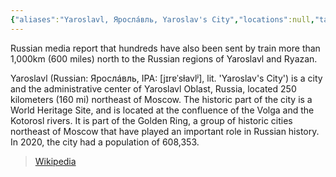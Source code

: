 ```yaml
---
{"aliases":"Yaroslavl, Ярослáвль, Yaroslav's City","locations":null,"tag":"camp, camp-location","date":null,"dg-home":false,"dg-publish":true,"dg-pass-frontmatter":true,"location":[57.6263877,39.8933705],"permalink":"/maps/yaroslavl-yaroslavl-oblast-central-federal-district-russia/","dgHomeLink":true,"dgPassFrontmatter":true}
---
```



Russian media report that hundreds have also been sent by train more than 1,000km (600 miles) north to the Russian regions of Yaroslavl and Ryazan.

Yaroslavl (Russian: Ярослáвль, IPA: [jɪrɐˈsɫavlʲ], lit. 'Yaroslav's City') is a city and the administrative center of Yaroslavl Oblast, Russia, located 250 kilometers (160 mi) northeast of Moscow. The historic part of the city is a World Heritage Site, and is located at the confluence of the Volga and the Kotorosl rivers. It is part of the Golden Ring, a group of historic cities northeast of Moscow that have played an important role in Russian history. In 2020, the city had a population of 608,353.

> [Wikipedia](https://en.wikipedia.org/wiki/Yaroslavl)
